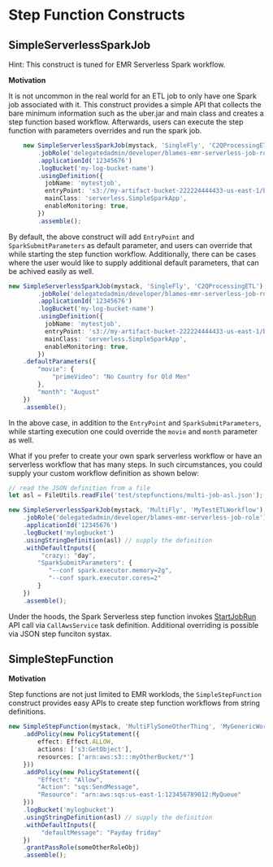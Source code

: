 # Step Function Constructs

## SimpleServerlessSparkJob
Hint: This construct is tuned for EMR Serverless Spark workflow.

**Motivation**

It is not uncommon in the real world for an ETL job to only have one Spark job associated with it. This construct provides a simple API that collects the bare minimum information such as the uber.jar and main class and creates a step function based workflow. Afterwards, users can execute the step function with parameters overrides and run the spark job. 

```ts
    new SimpleServerlessSparkJob(mystack, 'SingleFly', 'C2QProcessingETL')
        .jobRole('delegatedadmin/developer/blames-emr-serverless-job-role')
        .applicationId('12345676')
        .logBucket('my-log-bucket-name')
        .usingDefinition({
          jobName: 'mytestjob',
          entryPoint: 's3://my-artifact-bucket-222224444433-us-east-1/biju_test_files/myspark-assembly.jar',
          mainClass: 'serverless.SimpleSparkApp',
          enableMonitoring: true,
        })
        .assemble();
```
By default, the above construct will add `EntryPoint` and `SparkSubmitParameters` as default parameter, and users can override that while starting the step function workflow. 
Additionally, there can be cases where the user would like to supply additional default parameters, that can be achived easily as well. 
```ts
new SimpleServerlessSparkJob(mystack, 'SingleFly', 'C2QProcessingETL')
        .jobRole('delegatedadmin/developer/blames-emr-serverless-job-role')
        .applicationId('12345676')
        .logBucket('my-log-bucket-name')
        .usingDefinition({
          jobName: 'mytestjob',
          entryPoint: 's3://my-artifact-bucket-222224444433-us-east-1/biju_test_files/myspark-assembly.jar',
          mainClass: 'serverless.SimpleSparkApp',
          enableMonitoring: true,
        })
    .defaultParameters({
        "movie": {
            "primeVideo": "No Country for Old Men"
        },
        "month": "August"
    })
    .assemble();
```
In the above case, in addition to the `EntryPoint` and `SparkSubmitParameters`, while starting execution one could override the `movie` and `month` parameter as well.

What if you prefer to create your own spark serverless workflow or have an serverless workflow that has many steps. In such circumstances, you could supply your custom workflow definition as shown below:
```ts
// read the JSON definition from a file
let asl = FileUtils.readFile('test/stepfunctions/multi-job-asl.json');

new SimpleServerlessSparkJob(mystack, 'MultiFly', 'MyTestETLWorkflow')
    .jobRole('delegatedadmin/developer/blames-emr-serverless-job-role')
    .applicationId('12345676')
    .logBucket('mylogbucket')
    .usingStringDefinition(asl) // supply the definition
    .withDefaultInputs({
         "crazy:: "day",
        "SparkSubmitParameters": {
           "--conf spark.executor.memory=2g",
           "--conf spark.executor.cores=2"
        }  
    })
    .assemble();
```
Under the hoods, the Spark Serverless step function invokes 
[StartJobRun](https://docs.aws.amazon.com/emr-serverless/latest/APIReference/API_StartJobRun.html) API call via `CallAwsService` task definition. Additional overriding is possible via JSON step funciton systax. 

## SimpleStepFunction

**Motivation**

Step functions are not just limited to EMR worklods, the `SimpleStepFunction` construct provides easy APIs to create step function workflows from string definitions.
```ts
new SimpleStepFunction(mystack, 'MultiFlySomeOtherThing', 'MyGenericWorkflow')
    .addPolicy(new PolicyStatement({
        effect: Effect.ALLOW,
        actions: ['s3:GetObject'],
        resources: ['arn:aws:s3:::myOtherBucket/*']
    }))
    .addPolicy(new PolicyStatement({
        "Effect": "Allow",
        "Action": "sqs:SendMessage",
        "Resource": "arn:aws:sqs:us-east-1:123456789012:MyQueue"
    }))
    .logBucket('mylogbucket')
    .usingStringDefinition(asl) // supply the definition
    .withDefaultInputs({
         "defaultMessage": "Payday friday"
    })
    .grantPassRole(someOtherRoleObj)
    .assemble();
```